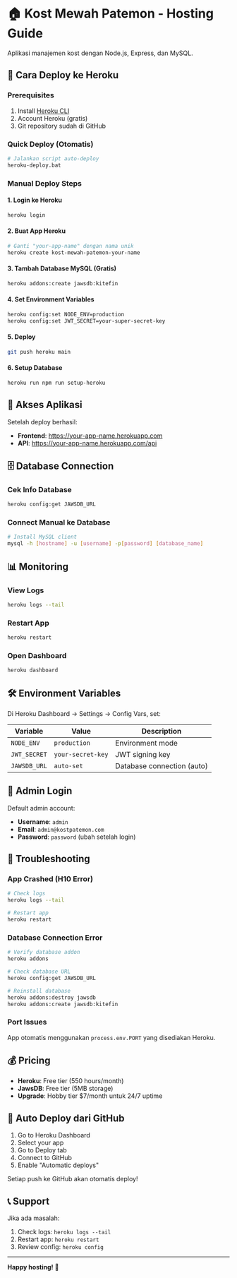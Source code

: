 # 🏠 Kost Mewah Patemon - Hosting Guide

Aplikasi manajemen kost dengan Node.js, Express, dan MySQL.

## 🚀 Cara Deploy ke Heroku

### Prerequisites
1. Install [Heroku CLI](https://devcenter.heroku.com/articles/heroku-cli)
2. Account Heroku (gratis)
3. Git repository sudah di GitHub

### Quick Deploy (Otomatis)
```bash
# Jalankan script auto-deploy
heroku-deploy.bat
```

### Manual Deploy Steps

#### 1. Login ke Heroku
```bash
heroku login
```

#### 2. Buat App Heroku
```bash
# Ganti "your-app-name" dengan nama unik
heroku create kost-mewah-patemon-your-name
```

#### 3. Tambah Database MySQL (Gratis)
```bash
heroku addons:create jawsdb:kitefin
```

#### 4. Set Environment Variables
```bash
heroku config:set NODE_ENV=production
heroku config:set JWT_SECRET=your-super-secret-key
```

#### 5. Deploy
```bash
git push heroku main
```

#### 6. Setup Database
```bash
heroku run npm run setup-heroku
```

## 🔗 Akses Aplikasi

Setelah deploy berhasil:
- **Frontend**: https://your-app-name.herokuapp.com
- **API**: https://your-app-name.herokuapp.com/api

## 🗄️ Database Connection

### Cek Info Database
```bash
heroku config:get JAWSDB_URL
```

### Connect Manual ke Database
```bash
# Install MySQL client
mysql -h [hostname] -u [username] -p[password] [database_name]
```

## 📊 Monitoring

### View Logs
```bash
heroku logs --tail
```

### Restart App
```bash
heroku restart
```

### Open Dashboard
```bash
heroku dashboard
```

## 🛠️ Environment Variables

Di Heroku Dashboard → Settings → Config Vars, set:

| Variable | Value | Description |
|----------|-------|-------------|
| `NODE_ENV` | `production` | Environment mode |
| `JWT_SECRET` | `your-secret-key` | JWT signing key |
| `JAWSDB_URL` | `auto-set` | Database connection (auto) |

## 📱 Admin Login

Default admin account:
- **Username**: `admin`
- **Email**: `admin@kostpatemon.com`
- **Password**: `password` (ubah setelah login)

## 🔧 Troubleshooting

### App Crashed (H10 Error)
```bash
# Check logs
heroku logs --tail

# Restart app
heroku restart
```

### Database Connection Error
```bash
# Verify database addon
heroku addons

# Check database URL
heroku config:get JAWSDB_URL

# Reinstall database
heroku addons:destroy jawsdb
heroku addons:create jawsdb:kitefin
```

### Port Issues
App otomatis menggunakan `process.env.PORT` yang disediakan Heroku.

## 💰 Pricing

- **Heroku**: Free tier (550 hours/month)
- **JawsDB**: Free tier (5MB storage)
- **Upgrade**: Hobby tier $7/month untuk 24/7 uptime

## 🔄 Auto Deploy dari GitHub

1. Go to Heroku Dashboard
2. Select your app
3. Go to Deploy tab
4. Connect to GitHub
5. Enable "Automatic deploys"

Setiap push ke GitHub akan otomatis deploy!

## 📞 Support

Jika ada masalah:
1. Check logs: `heroku logs --tail`
2. Restart app: `heroku restart`
3. Review config: `heroku config`

---

**Happy hosting! 🎉**
